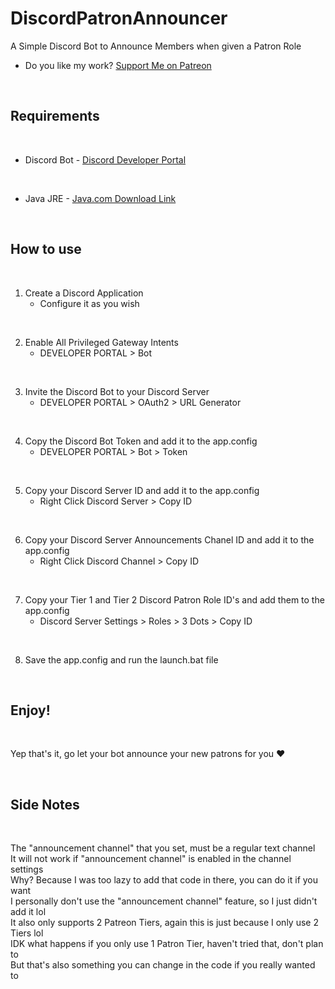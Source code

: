# DiscordPatronAnnouncer 
A Simple Discord Bot to Announce Members when given a Patron Role  

- Do you like my work? [Support Me on Patreon](https://www.patreon.com/miahfuta)

<br/>

## Requirements  

<br/>

- Discord Bot - [Discord Developer Portal](https://discord.com/developers/applications)  

<br/>

- Java JRE - [Java.com Download Link](https://www.java.com/en/)  

<br/>

## How to use  

<br/>

1. Create a Discord Application  
   - Configure it as you wish  

<br/>

2. Enable All Privileged Gateway Intents  
   - DEVELOPER PORTAL > Bot  

<br/>

3. Invite the Discord Bot to your Discord Server  
   - DEVELOPER PORTAL > OAuth2 > URL Generator  

<br/>

4. Copy the Discord Bot Token and add it to the app.config  
   - DEVELOPER PORTAL > Bot > Token  

<br/>

5. Copy your Discord Server ID and add it to the app.config  
   - Right Click Discord Server > Copy ID  

<br/>

6. Copy your Discord Server Announcements Chanel ID and add it to the app.config  
   - Right Click Discord Channel > Copy ID  

<br/>

7. Copy your Tier 1 and Tier 2 Discord Patron Role ID's and add them to the app.config  
   - Discord Server Settings > Roles > 3 Dots > Copy ID  

<br/>
 
8. Save the app.config and run the launch.bat file  

<br/>

## Enjoy!  

<br/>

Yep that's it, go let your bot announce your new patrons for you ❤️  

<br/>

## Side Notes  

<br/>

The "announcement channel" that you set, must be a regular text channel  
It will not work if "announcement channel" is enabled in the channel settings  
Why? Because I was too lazy to add that code in there, you can do it if you want  
I personally don't use the "announcement channel" feature, so I just didn't add it lol  
It also only supports 2 Patreon Tiers, again this is just because I only use 2 Tiers lol  
IDK what happens if you only use 1 Patron Tier, haven't tried that, don't plan to  
But that's also something you can change in the code if you really wanted to  
